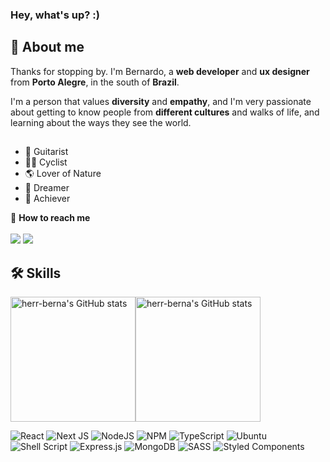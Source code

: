 ### Hey, what's up? :)

<h2>🌌 About me</h2>

Thanks for stopping by. I'm Bernardo, a **web developer** and **ux designer** from **Porto Alegre**, in the south of **Brazil**. 

I'm a person that values **diversity** and **empathy**, and I'm very passionate about getting to know people from **different cultures** and walks of life, and learning about the ways they see the world. 

## <!-- [Take a look at some of my projects hosted on GitHub Pages!](https://herr-berna.github.io/) -->

<ul>
  <li>🎸 Guitarist</li>
  <li>🚴🏼 Cyclist</li>
  <li>🌎 Lover of Nature</li>
  <li>🌟 Dreamer</li>
  <li>🏹 Achiever</li>
</ul>

🦉 **How to reach me** <br> <br>
<a href="mailto:herr_berna@protonmail.com" target="_blank" ><img src="https://img.shields.io/badge/ProtonMail-8B89CC?style=for-the-badge&logo=protonmail&logoColor=white"></a> 
<a href="https://www.linkedin.com/in/bernherr/" target="_blank" ><img src="https://img.shields.io/badge/LinkedIn-0077B5?style=for-the-badge&logo=linkedin&logoColor=white"></a>


<h2>🛠 Skills</h2>


<div style="display: flex;">
    <img src="https://github-readme-stats.vercel.app/api?username=herr-berna&show_icons=true&hide=&count_private=true&theme=radical&&hide_border=true&show_icons=true" alt="herr-berna's GitHub stats" height="200" />
    <img src="https://github-readme-stats.vercel.app/api/top-langs/?username=herr-berna&layout=compact&langs_count=10&theme=tokyonight&hide_border=true&locale=en&custom_title=Top%20%Languages" alt="herr-berna's GitHub stats" height="200" />
</div>

![React](https://img.shields.io/badge/react-%2320232a.svg?style=for-the-badge&logo=react&logoColor=%2361DAFB)
![Next JS](https://img.shields.io/badge/Next-black?style=for-the-badge&logo=next.js&logoColor=white)
![NodeJS](https://img.shields.io/badge/node.js-6DA55F?style=for-the-badge&logo=node.js&logoColor=white)
![NPM](https://img.shields.io/badge/NPM-%23000000.svg?style=for-the-badge&logo=npm&logoColor=white)
![TypeScript](https://img.shields.io/badge/typescript-%23007ACC.svg?style=for-the-badge&logo=typescript&logoColor=white)
![Ubuntu](https://img.shields.io/badge/Ubuntu-E95420?style=for-the-badge&logo=ubuntu&logoColor=white)
![Shell Script](https://img.shields.io/badge/shell_script-%23121011.svg?style=for-the-badge&logo=gnu-bash&logoColor=white)
![Express.js](https://img.shields.io/badge/express.js-%23404d59.svg?style=for-the-badge&logo=express&logoColor=%2361DAFB)
![MongoDB](https://img.shields.io/badge/MongoDB-%234ea94b.svg?style=for-the-badge&logo=mongodb&logoColor=white)
![SASS](https://img.shields.io/badge/SASS-hotpink.svg?style=for-the-badge&logo=SASS&logoColor=white)
![Styled Components](https://img.shields.io/badge/styled--components-DB7093?style=for-the-badge&logo=styled-components&logoColor=white)
